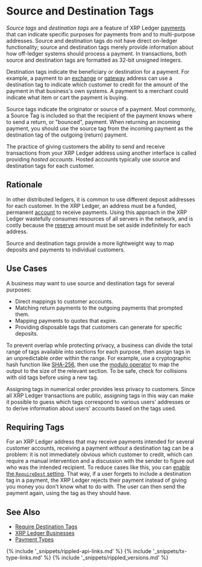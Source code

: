 # Source and Destination Tags

_Source tags_ and _destination tags_ are a feature of XRP Ledger [payments](payment-types.html) that can indicate specific purposes for payments from and to multi-purpose addresses. Source and destination tags do not have direct on-ledger functionality; source and destination tags merely provide information about how off-ledger systems should process a payment. In transactions, both source and destination tags are formatted as 32-bit unsigned integers.

Destination tags indicate the beneficiary or destination for a payment. For example, a payment to an [exchange](list-xrp-as-an-exchange.html) or [gateway](become-an-xrp-ledger-gateway.html) address can use a destination tag to indicate which customer to credit for the amount of the payment in that business's own systems. A payment to a merchant could indicate what item or cart the payment is buying.

Source tags indicate the originator or source of a payment. Most commonly, a Source Tag is included so that the recipient of the payment knows where to send a return, or "bounced", payment. When returning an incoming payment, you should use the source tag from the incoming payment as the destination tag of the outgoing (return) payment.

The practice of giving customers the ability to send and receive transactions from your XRP Ledger address using another interface is called providing _hosted accounts_. Hosted accounts typically use source and destination tags for each customer.

## Rationale

In other distributed ledgers, it is common to use different deposit addresses for each customer. In the XRP Ledger, an address must be a funded, permanent [account](accounts.html) to receive payments. Using this approach in the XRP Ledger wastefully consumes resources of all servers in the network, and is costly because the [reserve](reserves.html) amount must be set aside indefinitely for each address.

Source and destination tags provide a more lightweight way to map deposits and payments to individual customers.

## Use Cases

A business may want to use source and destination tags for several purposes:

- Direct mappings to customer accounts.
- Matching return payments to the outgoing payments that prompted them.
- Mapping payments to quotes that expire.
- Providing disposable tags that customers can generate for specific deposits.

To prevent overlap while protecting privacy, a business can divide the total range of tags available into sections for each purpose, then assign tags in an unpredictable order within the range. For example, use a cryptographic hash function like [SHA-256](https://en.wikipedia.org/wiki/SHA-2), then use the [modulo operator](https://en.wikipedia.org/wiki/Modulo_operation) to map the output to the size of the relevant section. To be safe, check for collisions with old tags before using a new tag.

Assigning tags in numerical order provides less privacy to customers. Since all XRP Ledger transactions are public, assigning tags in this way can make it possible to guess which tags correspond to various users' addresses or to derive information about users' accounts based on the tags used.


## Requiring Tags

For an XRP Ledger address that may receive payments intended for several customer accounts, receiving a payment _without_ a destination tag can be a problem: it is not immediately obvious which customer to credit, which can require a manual intervention and a discussion with the sender to figure out who was the intended recipient. To reduce cases like this, you can [enable the `RequireDest` setting](require-destination-tags.html). That way, if a user forgets to include a destination tag in a payment, the XRP Ledger rejects their payment instead of giving you money you don't know what to do with. The user can then send the payment again, using the tag as they should have.


## See Also

- [Require Destination Tags](require-destination-tags.html)
- [XRP Ledger Businesses](xrp-ledger-businesses.html)
- [Payment Types](payment-types.html)


<!--{# common link defs #}-->
{% include '_snippets/rippled-api-links.md' %}
{% include '_snippets/tx-type-links.md' %}
{% include '_snippets/rippled_versions.md' %}
